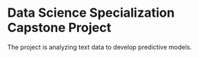 # Data Science Specialization Capstone Project

The project is analyzing text data to develop predictive models.


